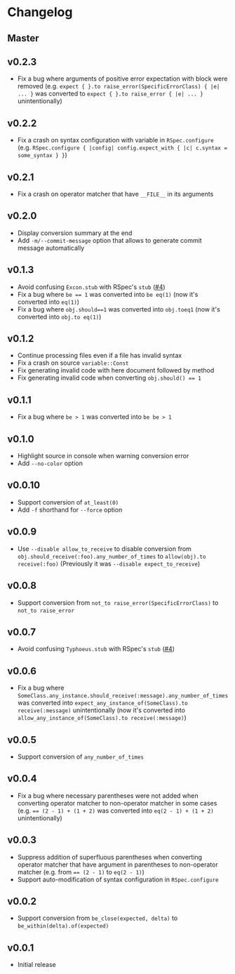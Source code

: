 # Changelog

## Master

## v0.2.3

* Fix a bug where arguments of positive error expectation with block were removed (e.g. `expect { }.to raise_error(SpecificErrorClass) { |e| ... }` was converted to `expect { }.to raise_error { |e| ... }` unintentionally)

## v0.2.2

* Fix a crash on syntax configuration with variable in `RSpec.configure` (e.g. `RSpec.configure { |config| config.expect_with { |c| c.syntax = some_syntax } }`)

## v0.2.1

* Fix a crash on operator matcher that have `__FILE__` in its arguments

## v0.2.0

* Display conversion summary at the end
* Add `-m/--commit-message` option that allows to generate commit message automatically

## v0.1.3

* Avoid confusing `Excon.stub` with RSpec's `stub` ([#4](https://github.com/yujinakayama/transpec/issues/4))
* Fix a bug where `be == 1` was converted into `be eq(1)` (now it's converted into `eq(1)`)
* Fix a bug where `obj.should==1` was converted into `obj.toeq1` (now it's converted into `obj.to eq(1)`)

## v0.1.2

* Continue processing files even if a file has invalid syntax
* Fix a crash on source `variable::Const`
* Fix generating invalid code with here document followed by method
* Fix generating invalid code when converting `obj.should() == 1`

## v0.1.1

* Fix a bug where `be > 1` was converted into `be be > 1`

## v0.1.0

* Highlight source in console when warning conversion error
* Add `--no-color` option

## v0.0.10

* Support conversion of `at_least(0)`
* Add `-f` shorthand for `--force` option

## v0.0.9

* Use `--disable allow_to_receive` to disable conversion from `obj.should_receive(:foo).any_number_of_times` to `allow(obj).to receive(:foo)` (Previously it was `--disable expect_to_receive`)

## v0.0.8

* Support conversion from `not_to raise_error(SpecificErrorClass)` to `not_to raise_error`

## v0.0.7

* Avoid confusing `Typhoeus.stub` with RSpec's `stub` ([#4](https://github.com/yujinakayama/transpec/issues/4))

## v0.0.6

* Fix a bug where `SomeClass.any_instance.should_receive(:message).any_number_of_times` was converted into `expect_any_instance_of(SomeClass).to receive(:message)` unintentionally (now it's converted into `allow_any_instance_of(SomeClass).to receive(:message)`)

## v0.0.5

* Support conversion of `any_number_of_times`

## v0.0.4

* Fix a bug where necessary parentheses were not added when converting operator matcher to non-operator matcher in some cases (e.g. `== (2 - 1) + (1 + 2)` was converted into `eq(2 - 1) + (1 + 2)` unintentionally)

## v0.0.3

* Suppress addition of superfluous parentheses when converting operator matcher that have argument in parentheses to non-operator matcher (e.g. from `== (2 - 1)` to `eq(2 - 1)`)
* Support auto-modification of syntax configuration in `RSpec.configure`

## v0.0.2

* Support conversion from `be_close(expected, delta)` to `be_within(delta).of(expected)`

## v0.0.1

* Initial release
